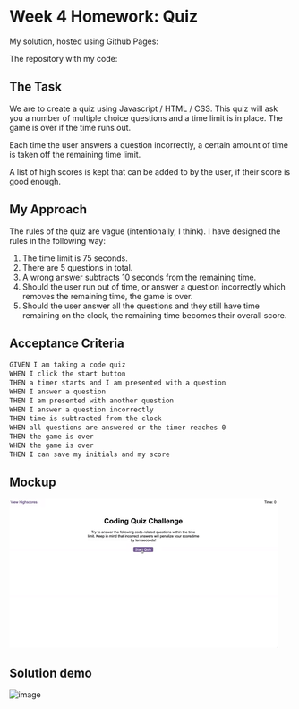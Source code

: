 # Week 4 Homework: Quiz

My solution, hosted using Github Pages:

The repository with my code:

## The Task

We are to create a quiz using Javascript / HTML / CSS.  This quiz will ask you a number of multiple choice questions and a time limit is in place.  The game is over if the time runs out.  

Each time the user answers a question incorrectly, a certain amount of time is taken off the remaining time limit.

A list of high scores is kept that can be added to by the user, if their score is good enough.

## My Approach

The rules of the quiz are vague (intentionally, I think).  I have designed the rules in the following way:

1. The time limit is 75 seconds.
2. There are 5 questions in total.
3. A wrong answer subtracts 10 seconds from the remaining time.
4. Should the user run out of time, or answer a question incorrectly which removes the remaining time, the game is over.
5. Should the user answer all the questions and they still have time remaining on the clock, the remaining time becomes their overall score.

## Acceptance Criteria

```
GIVEN I am taking a code quiz
WHEN I click the start button
THEN a timer starts and I am presented with a question
WHEN I answer a question
THEN I am presented with another question
WHEN I answer a question incorrectly
THEN time is subtracted from the clock
WHEN all questions are answered or the timer reaches 0
THEN the game is over
WHEN the game is over
THEN I can save my initials and my score
```

## Mockup

![image](/images/04-web-apis-homework-demo.gif)

## Solution demo

![image]()
